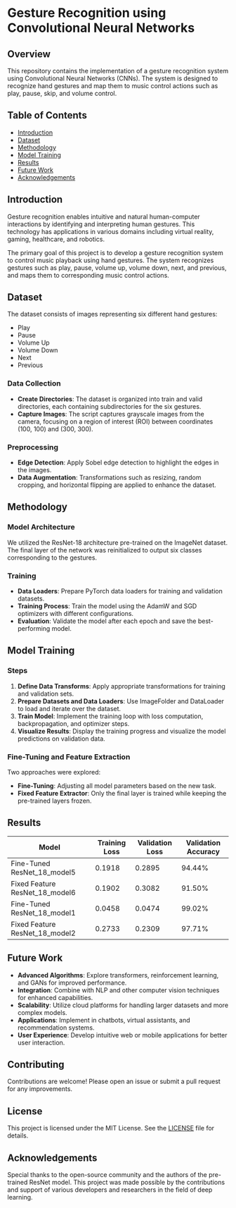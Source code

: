 # Gesture Recognition using Convolutional Neural Networks


## Overview

This repository contains the implementation of a gesture recognition system using Convolutional Neural Networks (CNNs). The system is designed to recognize hand gestures and map them to music control actions such as play, pause, skip, and volume control.

## Table of Contents

- [Introduction](#introduction)
- [Dataset](#dataset)
- [Methodology](#methodology)
- [Model Training](#model-training)
- [Results](#results)
- [Future Work](#future-work)
- [Acknowledgements](#acknowledgements)

## Introduction

Gesture recognition enables intuitive and natural human-computer interactions by identifying and interpreting human gestures. This technology has applications in various domains including virtual reality, gaming, healthcare, and robotics.

The primary goal of this project is to develop a gesture recognition system to control music playback using hand gestures. The system recognizes gestures such as play, pause, volume up, volume down, next, and previous, and maps them to corresponding music control actions.

## Dataset

The dataset consists of images representing six different hand gestures:

- Play
- Pause
- Volume Up
- Volume Down
- Next
- Previous

### Data Collection

- **Create Directories**: The dataset is organized into train and valid directories, each containing subdirectories for the six gestures.
- **Capture Images**: The script captures grayscale images from the camera, focusing on a region of interest (ROI) between coordinates (100, 100) and (300, 300).

### Preprocessing

- **Edge Detection**: Apply Sobel edge detection to highlight the edges in the images.
- **Data Augmentation**: Transformations such as resizing, random cropping, and horizontal flipping are applied to enhance the dataset.

## Methodology

### Model Architecture

We utilized the ResNet-18 architecture pre-trained on the ImageNet dataset. The final layer of the network was reinitialized to output six classes corresponding to the gestures.

### Training

- **Data Loaders**: Prepare PyTorch data loaders for training and validation datasets.
- **Training Process**: Train the model using the AdamW and SGD optimizers with different configurations.
- **Evaluation**: Validate the model after each epoch and save the best-performing model.

## Model Training

### Steps

1. **Define Data Transforms**: Apply appropriate transformations for training and validation sets.
2. **Prepare Datasets and Data Loaders**: Use ImageFolder and DataLoader to load and iterate over the dataset.
3. **Train Model**: Implement the training loop with loss computation, backpropagation, and optimizer steps.
4. **Visualize Results**: Display the training progress and visualize the model predictions on validation data.

### Fine-Tuning and Feature Extraction

Two approaches were explored:

- **Fine-Tuning**: Adjusting all model parameters based on the new task.
- **Fixed Feature Extractor**: Only the final layer is trained while keeping the pre-trained layers frozen.

## Results

| Model                        | Training Loss | Validation Loss | Validation Accuracy |
|------------------------------|---------------|-----------------|---------------------|
| Fine-Tuned ResNet_18_model5  | 0.1918        | 0.2895          | 94.44%              |
| Fixed Feature ResNet_18_model6 | 0.1902        | 0.3082          | 91.50%              |
| Fine-Tuned ResNet_18_model1  | 0.0458        | 0.0474          | 99.02%              |
| Fixed Feature ResNet_18_model2 | 0.2733        | 0.2309          | 97.71%              |

## Future Work

- **Advanced Algorithms**: Explore transformers, reinforcement learning, and GANs for improved performance.
- **Integration**: Combine with NLP and other computer vision techniques for enhanced capabilities.
- **Scalability**: Utilize cloud platforms for handling larger datasets and more complex models.
- **Applications**: Implement in chatbots, virtual assistants, and recommendation systems.
- **User Experience**: Develop intuitive web or mobile applications for better user interaction.

## Contributing
Contributions are welcome! Please open an issue or submit a pull request for any improvements.

## License
This project is licensed under the MIT License. See the [LICENSE](LICENSE) file for details.

## Acknowledgements

Special thanks to the open-source community and the authors of the pre-trained ResNet model. This project was made possible by the contributions and support of various developers and researchers in the field of deep learning.
